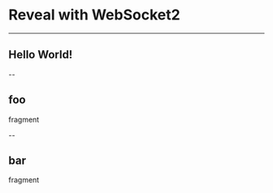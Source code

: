 # Reveal with WebSocket2

---

## Hello World!

--

## foo

fragment <!-- .element: class="fragment" data-fragment-index="1" -->

--

## bar

fragment <!-- .element: class="fragment" data-fragment-index="1" -->
